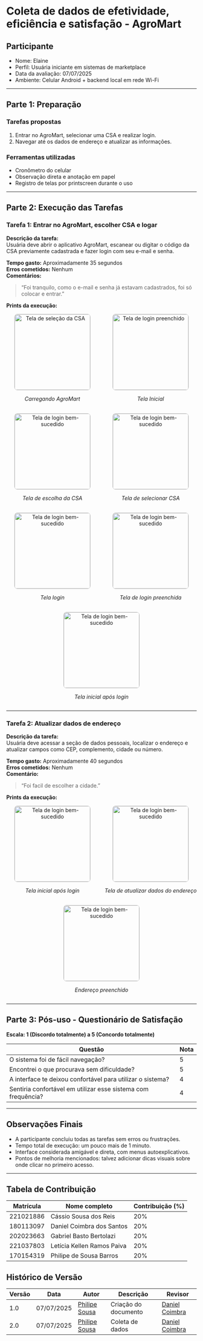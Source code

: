 # Coleta de dados de efetividade, eficiência e satisfação - AgroMart

## Participante
- Nome: Elaine
- Perfil: Usuária iniciante em sistemas de marketplace
- Data da avaliação: 07/07/2025
- Ambiente: Celular Android + backend local em rede Wi-Fi

---

## Parte 1: Preparação

### Tarefas propostas
1. Entrar no AgroMart, selecionar uma CSA e realizar login.
2. Navegar até os dados de endereço e atualizar as informações.

### Ferramentas utilizadas
- Cronômetro do celular
- Observação direta e anotação em papel
- Registro de telas por printscreen durante o uso

---

## Parte 2: Execução das Tarefas

### Tarefa 1: Entrar no AgroMart, escolher CSA e logar

**Descrição da tarefa:**  
Usuária deve abrir o aplicativo AgroMart, escanear ou digitar o código da CSA previamente cadastrada e fazer login com seu e-mail e senha.

**Tempo gasto:** Aproximadamente 35 segundos  
**Erros cometidos:** Nenhum  
**Comentários:**  
> “Foi tranquilo, como o e-mail e senha já estavam cadastrados, foi só colocar e entrar.” 

**Prints da execução:**

<div style="display: flex; gap: 16px; flex-wrap: wrap; justify-content: center;">

  <div style="flex: 1 1 200px; text-align: center;">
    <a href="../../../assets/mobile-agromart/1.jpeg" target="_blank">
      <img src="../../../assets/mobile-agromart/1.jpeg" alt="Tela de seleção da CSA" style="max-width: 100%; height: auto; border: 1px solid #ccc; border-radius: 8px;" width="200" />
    </a>
    <p><em>Carregando AgroMart</em></p>
  </div>

  <div style="flex: 1 1 200px; text-align: center;">
    <a href="../../../assets/mobile-agromart/2.jpeg" target="_blank">
      <img src="../../../assets/mobile-agromart/2.jpeg" alt="Tela de login preenchido" style="max-width: 100%; height: auto; border: 1px solid #ccc; border-radius: 8px;" width="200" />
    </a>
    <p><em>Tela Inicial</em></p>
  </div>

  <div style="flex: 1 1 200px; text-align: center;">
    <a href="../../../assets/mobile-agromart/4.jpeg" target="_blank">
      <img src="../../../assets/mobile-agromart/4.jpeg" alt="Tela de login bem-sucedido" style="max-width: 100%; height: auto; border: 1px solid #ccc; border-radius: 8px;" width="200" />
    </a>
    <p><em>Tela de escolha da CSA</em></p>
  </div>

  <div style="flex: 1 1 200px; text-align: center;">
    <a href="../../../assets/mobile-agromart/5.jpeg" target="_blank">
      <img src="../../../assets/mobile-agromart/5.jpeg" alt="Tela de login bem-sucedido" style="max-width: 100%; height: auto; border: 1px solid #ccc; border-radius: 8px;" width="200" />
    </a>
    <p><em>Tela de selecionar CSA</em></p>
  </div>

   <div style="flex: 1 1 200px; text-align: center;">
    <a href="../../../assets/mobile-agromart/6.jpeg" target="_blank">
      <img src="../../../assets/mobile-agromart/6.jpeg" alt="Tela de login bem-sucedido" style="max-width: 100%; height: auto; border: 1px solid #ccc; border-radius: 8px;" width="200" />
    </a>
    <p><em>Tela login</em></p>
  </div>

   <div style="flex: 1 1 200px; text-align: center;">
    <a href="../../../assets/mobile-agromart/7.jpeg" target="_blank">
      <img src="../../../assets/mobile-agromart/7.jpeg" alt="Tela de login bem-sucedido" style="max-width: 100%; height: auto; border: 1px solid #ccc; border-radius: 8px;" width="200" />
    </a>
    <p><em>Tela de login preenchida</em></p>
  </div>

   <div style="flex: 1 1 200px; text-align: center;">
    <a href="../../../assets/mobile-agromart/8.jpeg" target="_blank">
      <img src="../../../assets/mobile-agromart/8.jpeg" alt="Tela de login bem-sucedido" style="max-width: 100%; height: auto; border: 1px solid #ccc; border-radius: 8px;" width="200" />
    </a>
    <p><em>Tela inicial após login</em></p>
  </div>
    
</div>


---

### Tarefa 2: Atualizar dados de endereço

**Descrição da tarefa:**  
Usuária deve acessar a seção de dados pessoais, localizar o endereço e atualizar campos como CEP, complemento, cidade ou número.

**Tempo gasto:** Aproximadamente 40 segundos  
**Erros cometidos:** Nenhum  
**Comentário:**   
> “Foi facil de escolher a cidade.”

**Prints da execução:**  

<div style="display: flex; gap: 16px; flex-wrap: wrap; justify-content: center;">

   <div style="flex: 1 1 200px; text-align: center;">
    <a href="../../../assets/mobile-agromart/8.jpeg" target="_blank">
      <img src="../../../assets/mobile-agromart/8.jpeg" alt="Tela de login bem-sucedido" style="max-width: 100%; height: auto; border: 1px solid #ccc; border-radius: 8px;" width="200" />
    </a>
    <p><em>Tela inicial após login</em></p>
  </div>

   <div style="flex: 1 1 200px; text-align: center;">
    <a href="../../../assets/mobile-agromart/9.jpeg" target="_blank">
      <img src="../../../assets/mobile-agromart/9.jpeg" alt="Tela de login bem-sucedido" style="max-width: 100%; height: auto; border: 1px solid #ccc; border-radius: 8px;" width="200" />
    </a>
    <p><em>Tela de atualizar dados do endereço</em></p>
  </div>

  <div style="flex: 1 1 200px; text-align: center;">
    <a href="../../../assets/mobile-agromart/10.jpeg" target="_blank">
      <img src="../../../assets/mobile-agromart/10.jpeg" alt="Tela de login bem-sucedido" style="max-width: 100%; height: auto; border: 1px solid #ccc; border-radius: 8px;" width="200" />
    </a>
    <p><em>Endereço preenchido</em></p>
  </div>
  
</div>

---

## Parte 3: Pós-uso - Questionário de Satisfação

**Escala: 1 (Discordo totalmente) a 5 (Concordo totalmente)**

| Questão                                                                 | Nota |
|------------------------------------------------------------------------|------|
| O sistema foi de fácil navegação?                                     | 5    |
| Encontrei o que procurava sem dificuldade?                            | 5    |
| A interface te deixou confortável para utilizar o sistema?            | 4    |
| Sentiria confortável em utilizar esse sistema com frequência?         | 4    |

---

## Observações Finais

- A participante concluiu todas as tarefas sem erros ou frustrações.
- Tempo total de execução: um pouco mais de 1 minuto.
- Interface considerada amigável e direta, com menus autoexplicativos.
- Pontos de melhoria mencionados: talvez adicionar dicas visuais sobre onde clicar no primeiro acesso.

---

## Tabela de Contribuição

| Matrícula | Nome completo              | Contribuição (%) |
| --------- | -------------------------- | ---------------- |
| 221021886 | Cássio Sousa dos Reis      | 20%              |
| 180113097 | Daniel Coimbra dos Santos  | 20%              |
| 202023663 | Gabriel Basto Bertolazi    | 20%              |
| 221037803 | Letícia Kellen Ramos Paiva | 20%              |
| 170154319 | Philipe de Sousa Barros    | 20%              |

## Histórico de Versão

| Versão | Data       | Autor                                              | Descrição                                | Revisor                                            |
| ------ | ---------- | -------------------------------------------------- | ---------------------------------------- | -------------------------------------------------- |
| 1.0    | 07/07/2025 | [Philipe Sousa](https://github.com/PhilipeSousa)         | Criação do documento                     | [Daniel Coimbra](https://github.com/DanielCoimbra) |
| 2.0    | 07/07/2025 | [Philipe Sousa](https://github.com/PhilipeSousa)         | Coleta de dados                     | [Daniel Coimbra](https://github.com/DanielCoimbra) |
